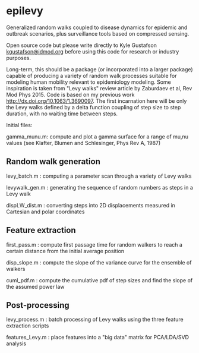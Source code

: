 # epilevy
Generalized random walks coupled to disease dynamics for epidemic and outbreak scenarios, plus surveillance tools based on compressed sensing.

Open source code but please write directly to Kyle Gustafson <kgustafson@idmod.org> before using this code for research or industry purposes.

Long-term, this should be a package (or incorporated into a larger package) capable of producing a variety of random walk processes suitable for modeling human mobility relevant to epidemiology modeling. Some inspiration is taken from "Levy walks" review article by Zaburdaev et al, Rev Mod Phys 2015. Code is based on my previous work http://dx.doi.org/10.1063/1.3690097. The first incarnation here will be only the Levy walks defined by a delta function coupling of step size to step duration, with no waiting time between steps.

Initial files:

gamma_munu.m: compute and plot a gamma surface for a range of mu,nu values (see Klafter, Blumen and Schlesinger, Phys Rev A, 1987)

Random walk generation
----------------------
levy_batch.m : computing a parameter scan through a variety of Levy walks

levywalk_gen.m : generating the sequence of random numbers as steps in a Levy walk

dispLW_dist.m : converting steps into 2D displacements measured in Cartesian and polar coordinates

Feature extraction
------------------
first_pass.m : compute first passage time for random walkers to reach a certain distance from the initial average position

disp_slope.m : compute the slope of the variance curve for the ensemble of walkers

cuml_pdf.m : compute the cumulative pdf of step sizes and find the slope of the assumed power law

Post-processing
---------------
levy_process.m : batch processing of Levy walks using the three feature extraction scripts

features_Levy.m : place features into a "big data" matrix for PCA/LDA/SVD analysis
